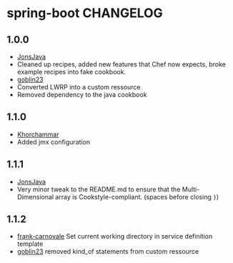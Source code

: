 spring-boot CHANGELOG
====
1.0.0
---
-   [JonsJava](https://github.com/jonsjava)
-   Cleaned up recipes, added new features that Chef now expects, broke example recipes into fake cookbook.
-   [goblin23](https://github.com/goblin23)
-   Converted LWRP into a custom ressource
-   Removed dependency to the java cookbook

1.1.0
---
-   [Khorchammar](https://github.com/Khorchammar)
-   Added jmx configuration

1.1.1
---
-   [JonsJava](https://github.com/jonsjava)
-   Very minor tweak to the README.md to ensure that the Multi-Dimensional array is Cookstyle-compliant. (spaces before closing `}`)

1.1.2
---
-   [frank-carnovale](https://github.com/frank-carnovale) Set current working directory in service definition template
-   [goblin23](https://github.com/goblin23) removed kind_of statements from custom ressource
